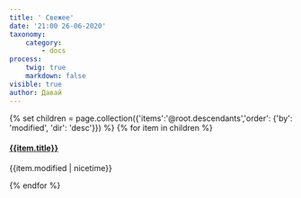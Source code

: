 ```yaml
---
title: ' Свежее'
date: '21:00 26-06-2020'
taxonomy:
    category:
        - docs
process:
    twig: true
    markdown: false
visible: true
author: Давай
---
```


{% set children = page.collection({'items':'@root.descendants','order': {'by': 'modified', 'dir': 'desc'}}) %}
{% for item in children %}
<div class="card my-2"> 
	<div class="card-content">
<h4 class="title"><a href="{{item.url}}">{{item.title}}</a> </h4> 
        <p class="subtitle">{{item.modified | nicetime}}</p>
    </div>
</div>
{% endfor %}
